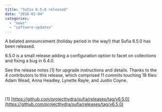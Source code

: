 ```yaml
---
title: "Sufia 6.5.0 released"
date: "2016-01-04"
categories: 
  - "news"
  - "software-updates"
---
```


A belated announcement (holiday period in the way!) that Sufia 6.5.0 has been released.

6.5.0 is a small release adding a configuration option to facet on collections and fixing a bug in 6.4.0.

See the release notes \[1\] for upgrade instructions and details. Thanks to the 4 contributors to this release, which comprised 11 commits touching 18 files: Adam Wead, Anna Headley, Lynette Rayle, and Justin Coyne.

 

\[1\] [https://github.com/projecthydra/sufia/releases/tag/v6.5.0](https://github.com/projecthydra/sufia/releases/tag/v6.5.0)
